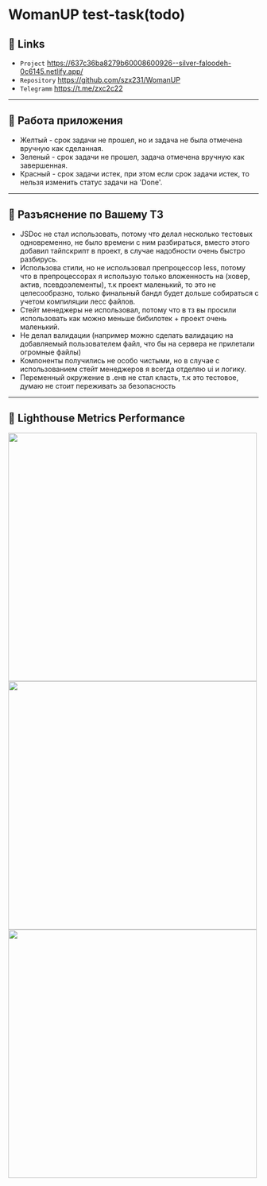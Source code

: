 
#  WomanUP test-task(todo)

## 🐧 Links
- `Project` https://637c36ba8279b60008600926--silver-faloodeh-0c6145.netlify.app/
- `Repository` https://github.com/szx231/WomanUP
- `Telegramm` https://t.me/zxc2c22

---

## 🦄 Работа приложения
- Желтый - срок задачи не прошел, но и задача не была отмечена вручную как сделанная.
- Зеленый - срок задачи не прошел, задача отмечена вручную как завершенная.
- Красный - срок задачи истек, при этом если срок задачи истек, то нельзя изменить статус задачи на 'Done'.

---


## 🐼 Разъяснение по Вашему ТЗ

- JSDoc не стал использовать, потому что делал несколько тестовых одновременно, не было времени с ним разбираться, вместо этого добавил тайпскрипт в проект, в случае надобности очень быстро разбирусь.
- Использова стили, но не использовал препроцессор less, потому что в препроцессорах я использую только вложенность на (ховер, актив, псевдоэлементы), т.к проект маленький, то это не целесообразно, только финальный бандл будет дольше собираться с учетом компиляции лесс файлов.
- Стейт менеджеры не использовал, потому что в тз вы просили использовать как можно меньше бибилотек + проект очень маленький.
- Не делал валидации (например можно сделать валидацию на добавляемый пользователем файл, что бы на сервера не прилетали огромные файлы)
- Компоненты получились не особо чистыми, но в случае с использованием стейт менеджеров я всегда отделяю ui и логику.
- Переменный окружение в .енв не стал класть, т.к это тестовое, думаю не стоит переживать за безопасность
---

## 🐗 Lighthouse Metrics Performance
<img src="https://user-images.githubusercontent.com/82704685/203208879-25d10f5d-57af-40ba-b4d4-cdd6392abf40.png" width="500px" />
<img src="https://user-images.githubusercontent.com/82704685/203208937-8920b136-20e0-4e2c-b438-54b8da4132ab.png" width="500px" />
<img src="https://user-images.githubusercontent.com/82704685/203208999-fa996fe5-4d1c-4a65-b416-f32726bc7d4d.png" width="500px" />


